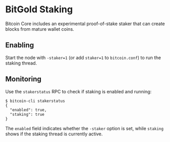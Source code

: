 # BitGold Staking

Bitcoin Core includes an experimental proof-of-stake staker that can create blocks from mature wallet coins.

## Enabling

Start the node with `-staker=1` (or add `staker=1` to `bitcoin.conf`) to run the staking thread.

## Monitoring

Use the `stakerstatus` RPC to check if staking is enabled and running:

```
$ bitcoin-cli stakerstatus
{
  "enabled": true,
  "staking": true
}
```

The `enabled` field indicates whether the `-staker` option is set, while `staking` shows if the staking thread is currently active.
